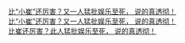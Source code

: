   
[比“小崔”还厉害？又一人猛批娱乐至死， 说的真透彻！](http://www.dianyue.me/archives/776/7r0zhk5qna2y399l/)  
[比“小崔”还厉害？又一人猛批娱乐至死， 说的真透彻！](http://www.dianyue.me/archives/544/i43feauuwedkkgee/)  
[比崔还厉害？此人猛批娱乐至死， 说的真透彻！](http://www.dianyue.me/archives/896/jjzydx3x2patm9hp/)